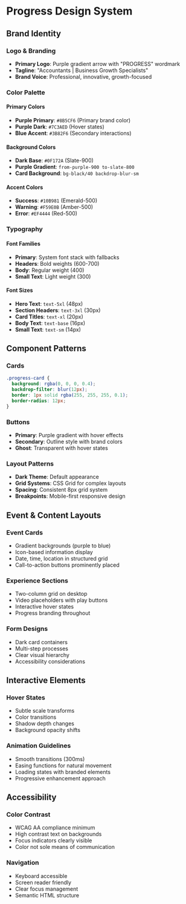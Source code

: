 # Progress Design System

## Brand Identity

### Logo & Branding
- **Primary Logo**: Purple gradient arrow with "PROGRESS" wordmark
- **Tagline**: "Accountants | Business Growth Specialists"
- **Brand Voice**: Professional, innovative, growth-focused

### Color Palette

#### Primary Colors
- **Purple Primary**: `#8B5CF6` (Primary brand color)
- **Purple Dark**: `#7C3AED` (Hover states)
- **Blue Accent**: `#3B82F6` (Secondary interactions)

#### Background Colors
- **Dark Base**: `#0F172A` (Slate-900)
- **Purple Gradient**: `from-purple-900 to-slate-800`
- **Card Background**: `bg-black/40 backdrop-blur-sm`

#### Accent Colors
- **Success**: `#10B981` (Emerald-500)
- **Warning**: `#F59E0B` (Amber-500)
- **Error**: `#EF4444` (Red-500)

### Typography

#### Font Families
- **Primary**: System font stack with fallbacks
- **Headers**: Bold weights (600-700)
- **Body**: Regular weight (400)
- **Small Text**: Light weight (300)

#### Font Sizes
- **Hero Text**: `text-5xl` (48px)
- **Section Headers**: `text-3xl` (30px)
- **Card Titles**: `text-xl` (20px)
- **Body Text**: `text-base` (16px)
- **Small Text**: `text-sm` (14px)

## Component Patterns

### Cards
```css
.progress-card {
  background: rgba(0, 0, 0, 0.4);
  backdrop-filter: blur(12px);
  border: 1px solid rgba(255, 255, 255, 0.1);
  border-radius: 12px;
}
```

### Buttons
- **Primary**: Purple gradient with hover effects
- **Secondary**: Outline style with brand colors
- **Ghost**: Transparent with hover states

### Layout Patterns
- **Dark Theme**: Default appearance
- **Grid Systems**: CSS Grid for complex layouts
- **Spacing**: Consistent 8px grid system
- **Breakpoints**: Mobile-first responsive design

## Event & Content Layouts

### Event Cards
- Gradient backgrounds (purple to blue)
- Icon-based information display
- Date, time, location in structured grid
- Call-to-action buttons prominently placed

### Experience Sections
- Two-column grid on desktop
- Video placeholders with play buttons
- Interactive hover states
- Progress branding throughout

### Form Designs
- Dark card containers
- Multi-step processes
- Clear visual hierarchy
- Accessibility considerations

## Interactive Elements

### Hover States
- Subtle scale transforms
- Color transitions
- Shadow depth changes
- Background opacity shifts

### Animation Guidelines
- Smooth transitions (300ms)
- Easing functions for natural movement
- Loading states with branded elements
- Progressive enhancement approach

## Accessibility

### Color Contrast
- WCAG AA compliance minimum
- High contrast text on backgrounds
- Focus indicators clearly visible
- Color not sole means of communication

### Navigation
- Keyboard accessible
- Screen reader friendly
- Clear focus management
- Semantic HTML structure